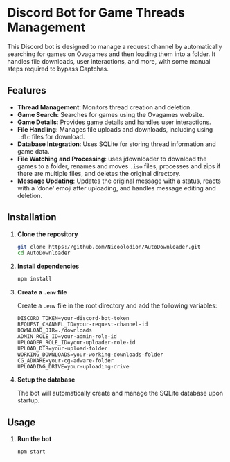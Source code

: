# Discord Bot for Game Threads Management

This Discord bot is designed to manage a request channel by automatically searching for games on Ovagames and then loading them into a folder. It handles file downloads, user interactions, and more, with some manual steps required to bypass Captchas.

## Features

- **Thread Management**: Monitors thread creation and deletion.
- **Game Search**: Searches for games using the Ovagames website.
- **Game Details**: Provides game details and handles user interactions.
- **File Handling**: Manages file uploads and downloads, including using `.dlc` files for download.
- **Database Integration**: Uses SQLite for storing thread information and game data.
- **File Watching and Processing**: uses jdownloader to download the games to a folder, renames and moves `.iso` files, processes and zips if there are multiple files, and deletes the original directory.
- **Message Updating**: Updates the original message with a status, reacts with a 'done' emoji after uploading, and handles message editing and deletion.

## Installation

1. **Clone the repository**

    ```bash
    git clone https://github.com/Nicoolodion/AutoDownloader.git
    cd AutoDownloader
    ```

2. **Install dependencies**

    ```bash
    npm install
    ```

3. **Create a `.env` file**

    Create a `.env` file in the root directory and add the following variables:

    ```env
    DISCORD_TOKEN=your-discord-bot-token
    REQUEST_CHANNEL_ID=your-request-channel-id
    DOWNLOAD_DIR=./downloads
    ADMIN_ROLE_ID=your-admin-role-id
    UPLOADER_ROLE_ID=your-uploader-role-id
    UPLOAD_DIR=your-upload-folder
    WORKING_DOWNLOADS=your-working-downloads-folder
    CG_ADWARE=your-cg-adware-folder
    UPLOADING_DRIVE=your-uploading-drive
    ```

4. **Setup the database**

    The bot will automatically create and manage the SQLite database upon startup.

## Usage

1. **Run the bot**

    ```bash
    npm start
    ```
